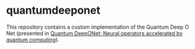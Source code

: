 # quantumdeeponet
This repository contains a custom implementation of the Quantum Deep O Net (presented in [Quantum DeepONet: Neural operators accelerated by quantum computing](arxiv.org/abs/2409.15683)).


